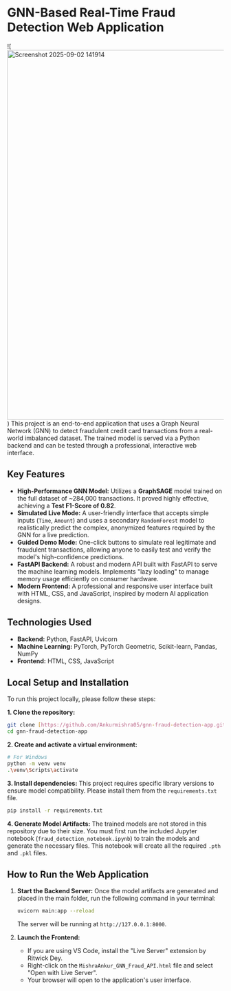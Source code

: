 # GNN-Based Real-Time Fraud Detection Web Application

![<img width="1439" height="859" alt="Screenshot 2025-09-02 141914" src="https://github.com/user-attachments/assets/49533bcc-5271-40f0-9f86-2d7828d72282" />
) 
This project is an end-to-end application that uses a Graph Neural Network (GNN) to detect fraudulent credit card transactions from a real-world imbalanced dataset. The trained model is served via a Python backend and can be tested through a professional, interactive web interface.

## Key Features

-   **High-Performance GNN Model:** Utilizes a **GraphSAGE** model trained on the full dataset of ~284,000 transactions. It proved highly effective, achieving a **Test F1-Score of 0.82**.
-   **Simulated Live Mode:** A user-friendly interface that accepts simple inputs (`Time`, `Amount`) and uses a secondary `RandomForest` model to realistically predict the complex, anonymized features required by the GNN for a live prediction.
-   **Guided Demo Mode:** One-click buttons to simulate real legitimate and fraudulent transactions, allowing anyone to easily test and verify the model's high-confidence predictions.
-   **FastAPI Backend:** A robust and modern API built with FastAPI to serve the machine learning models. Implements "lazy loading" to manage memory usage efficiently on consumer hardware.
-   **Modern Frontend:** A professional and responsive user interface built with HTML, CSS, and JavaScript, inspired by modern AI application designs.

## Technologies Used

-   **Backend:** Python, FastAPI, Uvicorn
-   **Machine Learning:** PyTorch, PyTorch Geometric, Scikit-learn, Pandas, NumPy
-   **Frontend:** HTML, CSS, JavaScript

## Local Setup and Installation

To run this project locally, please follow these steps:

**1. Clone the repository:**
```bash
git clone [https://github.com/Ankurmishra05/gnn-fraud-detection-app.git](https://github.com/Ankurmishra05/gnn-fraud-detection-app.git)
cd gnn-fraud-detection-app
```

**2. Create and activate a virtual environment:**
```bash
# For Windows
python -m venv venv
.\venv\Scripts\activate  
```

**3. Install dependencies:**
This project requires specific library versions to ensure model compatibility. Please install them from the `requirements.txt` file.
```bash
pip install -r requirements.txt
```

**4. Generate Model Artifacts:**
The trained models are not stored in this repository due to their size. You must first run the included Jupyter notebook (`fraud_detection_notebook.ipynb`) to train the models and generate the necessary files. This notebook will create all the required `.pth` and `.pkl` files.

## How to Run the Web Application

1.  **Start the Backend Server:**
    Once the model artifacts are generated and placed in the main folder, run the following command in your terminal:
    ```bash
    uvicorn main:app --reload
    ```
    The server will be running at `http://127.0.0.1:8000`.

2.  **Launch the Frontend:**
    - If you are using VS Code, install the "Live Server" extension by Ritwick Dey.
    - Right-click on the `MishraAnkur_GNN_Fraud_API.html` file and select "Open with Live Server".
    - Your browser will open to the application's user interface.
